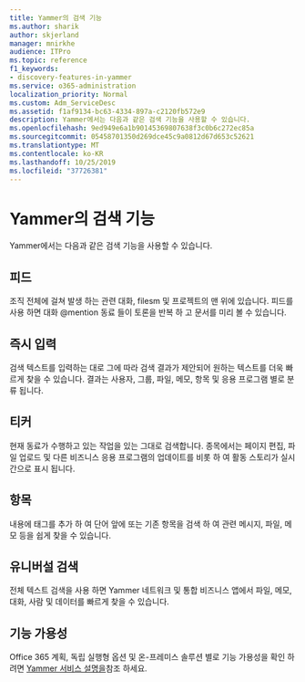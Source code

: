 ```yaml
---
title: Yammer의 검색 기능
ms.author: sharik
author: skjerland
manager: mnirkhe
audience: ITPro
ms.topic: reference
f1_keywords:
- discovery-features-in-yammer
ms.service: o365-administration
localization_priority: Normal
ms.custom: Adm_ServiceDesc
ms.assetid: f1af9134-bc63-4334-897a-c2120fb572e9
description: Yammer에서는 다음과 같은 검색 기능을 사용할 수 있습니다.
ms.openlocfilehash: 9ed949e6a1b90145369807638f3c0b6c272ec85a
ms.sourcegitcommit: 05458701350d269dce45c9a0812d67d653c52621
ms.translationtype: MT
ms.contentlocale: ko-KR
ms.lasthandoff: 10/25/2019
ms.locfileid: "37726381"
---
```

# <a name="discovery-features-in-yammer"></a>Yammer의 검색 기능

Yammer에서는 다음과 같은 검색 기능을 사용할 수 있습니다.
  
## <a name="feeds"></a>피드

조직 전체에 걸쳐 발생 하는 관련 대화, filesm 및 프로젝트의 맨 위에 있습니다. 피드를 사용 하면 대화 @mention 동료 들이 토론을 반복 하 고 문서를 미리 볼 수 있습니다.

## <a name="instant-type-ahead"></a>즉시 입력

검색 텍스트를 입력하는 대로 그에 따라 검색 결과가 제안되어 원하는 텍스트를 더욱 빠르게 찾을 수 있습니다. 결과는 사용자, 그룹, 파일, 메모, 항목 및 응용 프로그램 별로 분류 됩니다.
    
## <a name="ticker"></a>티커

현재 동료가 수행하고 있는 작업을 있는 그대로 검색합니다. 종목에서는 페이지 편집, 파일 업로드 및 다른 비즈니스 응용 프로그램의 업데이트를 비롯 하 여 활동 스토리가 실시간으로 표시 됩니다.
  
## <a name="topics"></a>항목

내용에 태그를 추가 하 여 단어 앞에 또는 기존 항목을 검색 하 여 관련 메시지, 파일, 메모 등을 쉽게 찾을 수 있습니다.
  
## <a name="universal-search"></a>유니버설 검색

전체 텍스트 검색을 사용 하면 Yammer 네트워크 및 통합 비즈니스 앱에서 파일, 메모, 대화, 사람 및 데이터를 빠르게 찾을 수 있습니다.
  
## <a name="feature-availability"></a>기능 가용성

Office 365 계획, 독립 실행형 옵션 및 온-프레미스 솔루션 별로 기능 가용성을 확인 하려면 [Yammer 서비스 설명을](yammer-service-description.md)참조 하세요.
  
  

